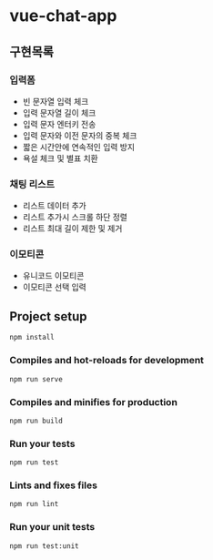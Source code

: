 # vue-chat-app

## 구현목록

### 입력폼

- 빈 문자열 입력 체크
- 입력 문자열 길이 체크
- 입력 문자 엔터키 전송
- 입력 문자와 이전 문자의 중복 체크
- 짧은 시간안에 연속적인 입력 방지
- 욕설 체크 및 별표 치환

### 채팅 리스트

- 리스트 데이터 추가
- 리스트 추가시 스크롤 하단 정렬
- 리스트 최대 길이 제한 및 제거

### 이모티콘

- 유니코드 이모티콘
- 이모티콘 선택 입력

## Project setup

```
npm install
```

### Compiles and hot-reloads for development

```
npm run serve
```

### Compiles and minifies for production

```
npm run build
```

### Run your tests

```
npm run test
```

### Lints and fixes files

```
npm run lint
```

### Run your unit tests

```
npm run test:unit
```
